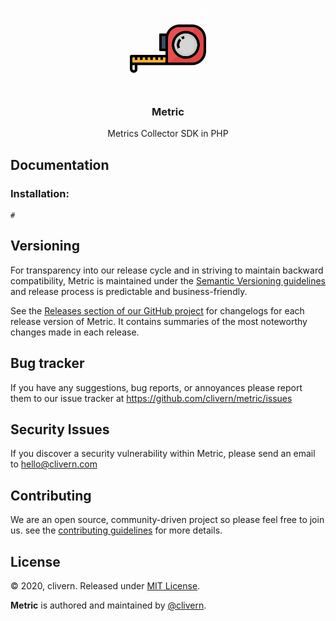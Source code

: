 <p align="center">
    <img alt="Metric Logo" src="https://raw.githubusercontent.com/clivern/Metric/master/assets/img/logo.png?v=1.0.1" width="130" />
    <h3 align="center">Metric</h3>
    <p align="center">Metrics Collector SDK in PHP</p>
    <p align="center"></p>
</p>


## Documentation

### Installation:

```golang
#
```


## Versioning

For transparency into our release cycle and in striving to maintain backward compatibility, Metric is maintained under the [Semantic Versioning guidelines](https://semver.org/) and release process is predictable and business-friendly.

See the [Releases section of our GitHub project](https://github.com/clivern/metric/releases) for changelogs for each release version of Metric. It contains summaries of the most noteworthy changes made in each release.


## Bug tracker

If you have any suggestions, bug reports, or annoyances please report them to our issue tracker at https://github.com/clivern/metric/issues


## Security Issues

If you discover a security vulnerability within Metric, please send an email to [hello@clivern.com](mailto:hello@clivern.com)


## Contributing

We are an open source, community-driven project so please feel free to join us. see the [contributing guidelines](CONTRIBUTING.md) for more details.


## License

© 2020, clivern. Released under [MIT License](https://opensource.org/licenses/mit-license.php).

**Metric** is authored and maintained by [@clivern](http://github.com/clivern).
